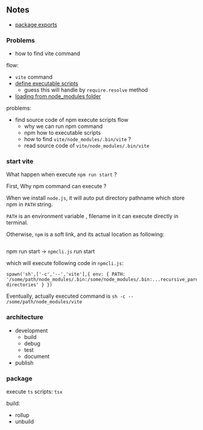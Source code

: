 ## Notes

- [package exports](https://webpack.js.org/guides/package-exports/)

### Problems

- how to find vite command

flow:

- `vite` command
- [define executable scripts](https://docs.npmjs.com/cli/v8/using-npm/scripts#path)
  - guess this will handle by `require.resolve` method
- [loading from node_modules folder](https://nodejs.org/api/modules.html#loading-from-node_modules-folders)

problems:

- find source code of npm execute scripts flow
  - why we can run npm command
  - npm how to executable scripts
  - how to find `vite/node_modules/.bin/vite` ?
  - read source code of `vite/node_modules/.bin/vite`

### start vite

What happen when execute `npm run start` ?

First, Why npm command can execute ?

When we install `node.js`, it will auto put directory pathname which store npm in `PATH` string.

`PATH` is an environment variable , filename in it can execute directly in terminal.

Otherwise, `npm` is a soft link, and its actual location as following:

```shell

```

npm run start -> `npmcli.js` run start

which will execute following code in `npmcli.js`:

```shell
spawn('sh',['-c','--','vite'],{ env: { PATH: '/some/path/node_modules/.bin:/some/node_modules/.bin:...recursive_parent/node_modules/.bin:...other directories' } })
```

Eventually, actually executed command is `sh -c -- /some/path/node_modules/vite`

### architecture

- development
  - build
  - debug
  - test
  - document
- publish

### package

execute `ts` scripts: `tsx`

build:

- rollup
- unbuild
